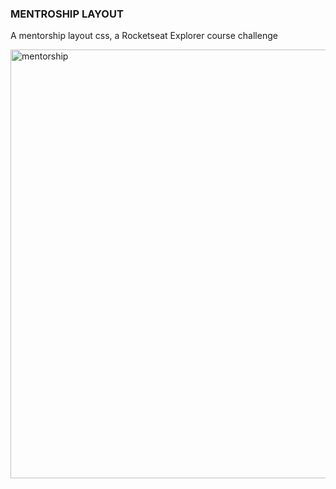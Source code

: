 ### MENTROSHIP LAYOUT
A mentorship layout css, a Rocketseat Explorer course challenge

<img width="686" alt="mentorship" src="https://user-images.githubusercontent.com/61237811/200864873-38f05ac5-a92c-4ac2-bb9d-64a94bb967b9.png">
